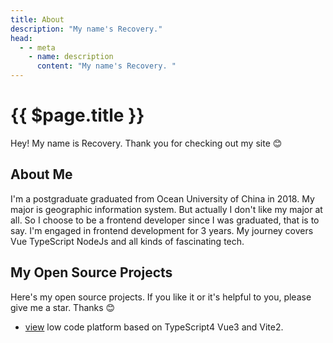 ```yaml
---
title: About
description: "My name's Recovery."
head:
  - - meta
    - name: description
      content: "My name's Recovery. "
---
```


# {{ $page.title }}

Hey! My name is Recovery. Thank you for checking out my site 😊

## About Me

I'm a postgraduate graduated from Ocean University of China in 2018. My major is geographic information system. But actually I don't like my major at all. So I choose to be a frontend developer since I was graduated, that is to say. I'm engaged in frontend development for 3 years. My journey covers Vue TypeScript NodeJs and all kinds of fascinating tech.

## My Open Source Projects

Here's my open source projects. If you like it or it's helpful to you, please give me a star. Thanks 😊

- <a href="https://github.com/cq360767996/view" target="_blank">view</a> low code platform based on TypeScript4 Vue3 and Vite2.
